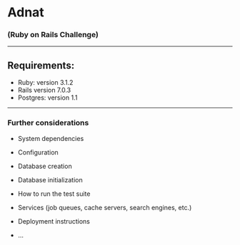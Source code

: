 # Adnat
### (Ruby on Rails Challenge)
---
## Requirements: 

- Ruby: version 3.1.2
- Rails version 7.0.3
- Postgres: version 1.1


---
### Further considerations

* System dependencies

* Configuration

* Database creation

* Database initialization

* How to run the test suite

* Services (job queues, cache servers, search engines, etc.)

* Deployment instructions

* ...
